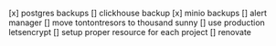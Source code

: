 [x] postgres backups
[] clickhouse backup
[x] minio backups
[] alert manager
[] move tontontresors to thousand sunny
[] use production letsencrypt
[] setup proper resource for each project
[] renovate
